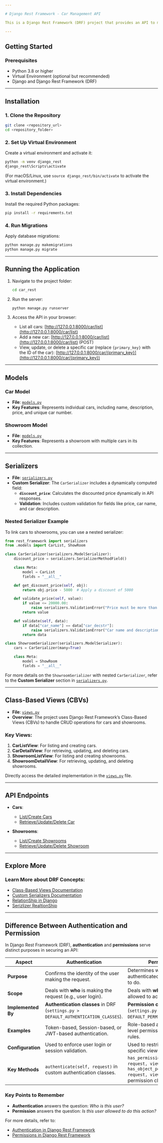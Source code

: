 ```yaml
---

# Django Rest Framework - Car Management API

This is a Django Rest Framework (DRF) project that provides an API to manage a list of cars. The API allows you to view, add, update, or delete car details.

---
```


## Getting Started

### Prerequisites
- Python 3.8 or higher
- Virtual Environment (optional but recommended)
- Django and Django Rest Framework (DRF)

---

## Installation

### 1. Clone the Repository
```bash
git clone <repository_url>
cd <repository_folder>
```

### 2. Set Up Virtual Environment
Create a virtual environment and activate it:
```bash
python -m venv django_rest
django_rest\Scripts\activate
```
(For macOS/Linux, use `source django_rest/bin/activate` to activate the virtual environment.)

### 3. Install Dependencies
Install the required Python packages:
```bash
pip install -r requirements.txt
```

### 4. Run Migrations
Apply database migrations:
```bash
python manage.py makemigrations
python manage.py migrate
```

---

## Running the Application

1. Navigate to the project folder:
    ```bash
    cd car_rest
    ```

2. Run the server:
    ```bash
    python manage.py runserver
    ```

3. Access the API in your browser:
    - List all cars: [http://127.0.0.1:8000/car/list](http://127.0.0.1:8000/car/list)
    - Add a new car: [http://127.0.0.1:8000/car/list](http://127.0.0.1:8000/car/list) (POST)
    - View, update, or delete a specific car (replace `{primary_key}` with the ID of the car):
      [http://127.0.0.1:8000/car/{primary_key}](http://127.0.0.1:8000/car/{primary_key})

---

## Models

### Car Model
- **File**: [`models.py`](#models)  
- **Key Features**: Represents individual cars, including name, description, price, and unique car number.

### Showroom Model
- **File**: [`models.py`](#models)  
- **Key Features**: Represents a showroom with multiple cars in its collection.

---

## Serializers

- **File**: [`serializers.py`](#serializers)
- **Custom Serializer**: The `CarSerializer` includes a dynamically computed field:
  - **`discount_price`**: Calculates the discounted price dynamically in API responses.
  - **Validation**: Includes custom validation for fields like price, car name, and car description.

### Nested Serializer Example
To link cars to showrooms, you can use a nested serializer:

```python
from rest_framework import serializers
from .models import CarList, ShowRoom

class CarSerializer(serializers.ModelSerializer):
    discount_price = serializers.SerializerMethodField()

    class Meta:
        model = CarList
        fields = "__all__"

    def get_discount_price(self, obj):
        return obj.price - 5000  # Apply a discount of 5000

    def validate_price(self, value):
        if value <= 20000.00:
            raise serializers.ValidationError("Price must be more than 20,000.")
        return value

    def validate(self, data):
        if data["car_name"] == data["car_decstr"]:
            raise serializers.ValidationError("Car name and description cannot be the same.")
        return data

class ShowroomSerializer(serializers.ModelSerializer):
    cars = CarSerializer(many=True)

    class Meta:
        model = ShowRoom
        fields = "__all__"
```

For more details on the `ShowroomSerializer` with nested `CarSerializer`, refer to the **Custom Serializer** section in [`serializers.py`](#serializers).

---

## Class-Based Views (CBVs)

- **File**: [`views.py`](#views)  
- **Overview**: The project uses Django Rest Framework’s Class-Based Views (CBVs) to handle CRUD operations for cars and showrooms.

### Key Views:
1. **CarListView**: For listing and creating cars.
2. **CarDetailView**: For retrieving, updating, and deleting cars.
3. **ShowroomListView**: For listing and creating showrooms.
4. **ShowroomDetailView**: For retrieving, updating, and deleting showrooms.

Directly access the detailed implementation in the [`views.py`](#views) file.

---

## API Endpoints

- **Cars**:
  - [List/Create Cars](http://127.0.0.1:8000/car/list)
  - [Retrieve/Update/Delete Car](http://127.0.0.1:8000/car/{pk})

- **Showrooms**:
  - [List/Create Showrooms](http://127.0.0.1:8000/car/showroom)
  - [Retrieve/Update/Delete Showroom](http://127.0.0.1:8000/car/showroom/{pk})

---

## Explore More

### Learn More about DRF Concepts:
- [Class-Based Views Documentation](https://www.django-rest-framework.org/api-guide/generic-views/)
- [Custom Serializers Documentation](https://www.django-rest-framework.org/api-guide/serializers/#serializer-fields)
- [RelationShip in Django](https://docs.djangoproject.com/en/5.1/topics/db/examples/)
- [Serizlizer RealtionShip](https://www.django-rest-framework.org/api-guide/relations/)


---

## Difference Between Authentication and Permission

In Django Rest Framework (DRF), **authentication** and **permissions** serve distinct purposes in securing an API:

| **Aspect**         | **Authentication**                                               | **Permission**                                                 |
|---------------------|------------------------------------------------------------------|----------------------------------------------------------------|
| **Purpose**         | Confirms the identity of the user making the request.           | Determines what the authenticated user is allowed to do.      |
| **Scope**           | Deals with **who** is making the request (e.g., user login).    | Deals with **what** the user is allowed to access or modify.  |
| **Implemented By**  | **Authentication classes** in DRF (`settings.py > DEFAULT_AUTHENTICATION_CLASSES`). | **Permission classes** in DRF (`settings.py > DEFAULT_PERMISSION_CLASSES`). |
| **Examples**        | Token-based, Session-based, or JWT-based authentication.        | Role-based access, object-level permissions, or custom rules. |
| **Configuration**   | Used to enforce user login or session validation.               | Used to restrict access to specific views or actions.         |
| **Key Methods**     | `authenticate(self, request)` in custom authentication classes. | `has_permission(self, request, view)` and `has_object_permission(self, request, view, obj)` in permission classes. |

### Key Points to Remember
- **Authentication** answers the question: *Who is this user?*  
- **Permission** answers the question: *Is this user allowed to do this action?*  

For more details, refer to:
- [Authentication in Django Rest Framework](https://www.django-rest-framework.org/api-guide/authentication/)
- [Permissions in Django Rest Framework](https://www.django-rest-framework.org/api-guide/permissions/)


